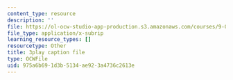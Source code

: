 ```yaml
---
content_type: resource
description: ''
file: https://ol-ocw-studio-app-production.s3.amazonaws.com/courses/9-00sc-introduction-to-psychology-fall-2011/975a6b691d3b5134ae923a4736c2613e_zPPsdsAQBx4.vtt
file_type: application/x-subrip
learning_resource_types: []
resourcetype: Other
title: 3play caption file
type: OCWFile
uid: 975a6b69-1d3b-5134-ae92-3a4736c2613e
---
```

